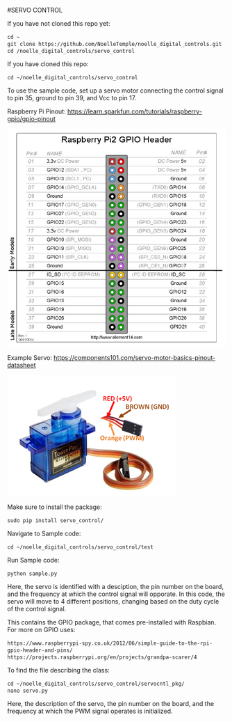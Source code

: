 #SERVO CONTROL

If you have not cloned this repo yet:
```
cd ~
git clone https://github.com/NoelleTemple/noelle_digital_controls.git
cd /noelle_digital_controls/servo_control
```
If you have cloned this repo:
```
cd ~/noelle_digital_controls/servo_control
```

To use the sample code, set up a servo motor connecting the control signal to pin 35, ground to pin 39, and Vcc to pin 17.

Raspberry Pi Pinout:
https://learn.sparkfun.com/tutorials/raspberry-gpio/gpio-pinout

![Raspberry Pi Pinout](https://github.com/NoelleTemple/noelle_digital_controls/blob/master/picture/RPi_Pinout.jpg)


Example Servo:
https://components101.com/servo-motor-basics-pinout-datasheet

![Servo Pinout](https://github.com/NoelleTemple/noelle_digital_controls/blob/master/picture/ServoPinout.png)

Make sure to install the package:
```
sudo pip install servo_control/
```
Navigate to Sample code:
```
cd ~/noelle_digital_controls/servo_control/test
```
Run Sample code:
```
python sample.py
```
Here, the servo is identified with a desciption, the pin number on the board, and the frequency at which the control signal will opporate.  In this code, the servo will move to 4 different positions, changing based on the duty cycle of the control signal.

This contains the GPIO package, that comes pre-installed with Raspbian.  
For more on GPIO uses:
```
https://www.raspberrypi-spy.co.uk/2012/06/simple-guide-to-the-rpi-gpio-header-and-pins/
https://projects.raspberrypi.org/en/projects/grandpa-scarer/4
```

To find the file describing the class:
```
cd ~/noelle_digital_controls/servo_control/servocntl_pkg/
nano servo.py
```
Here, the description of the servo, the pin number on the board, and the frequency at which the PWM signal operates is initialized.  
